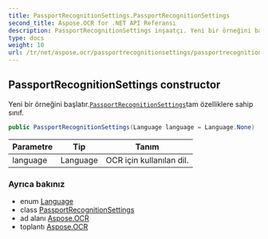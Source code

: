 ```yaml
---
title: PassportRecognitionSettings.PassportRecognitionSettings
second_title: Aspose.OCR for .NET API Referansı
description: PassportRecognitionSettings inşaatçı. Yeni bir örneğini başlatır.PassportRecognitionSettingstam özelliklere sahip sınıf.
type: docs
weight: 10
url: /tr/net/aspose.ocr/passportrecognitionsettings/passportrecognitionsettings/
---
```

## PassportRecognitionSettings constructor

Yeni bir örneğini başlatır.[`PassportRecognitionSettings`](../)tam özelliklere sahip sınıf.

```csharp
public PassportRecognitionSettings(Language language = Language.None)
```

| Parametre | Tip | Tanım |
| --- | --- | --- |
| language | Language | OCR için kullanılan dil. |

### Ayrıca bakınız

* enum [Language](../../language/)
* class [PassportRecognitionSettings](../)
* ad alanı [Aspose.OCR](../../passportrecognitionsettings/)
* toplantı [Aspose.OCR](../../../)


